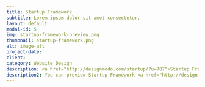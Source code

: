 ```yaml
---
title: Startup Framework
subtitle: Lorem ipsum dolor sit amet consectetur.
layout: default
modal-id: 5
img: startup-framework-preview.png
thumbnail: startup-framework.png
alt: image-alt
project-date:
client:
category: Website Design
description: <a href="http://designmodo.com/startup/?u=787">Startup Framework</a> is a website builder for professionals. Startup Framework contains components and complex blocks (PSD+HTML Bootstrap themes and templates) which can easily be integrated into almost any design. All of these components are made in the same style, and can easily be integrated into projects, allowing you to create hundreds of solutions for your future projects. 
description2: You can preview Startup Framework <a href="http://designmodo.com/startup/?u=787">here</a>.
---
```

